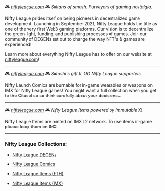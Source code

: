 🎮 _[niftyleague.com](https://niftyleague.com)_ 🎮
_Sultans of smash. Purveyors of gaming nostalgia._

Nifty League prides itself on being pioneers in decentralized game development. Launching in September 2021, Nifty League holds the title as one of the very first Web3 gaming platforms. Our vision is to decentralize the green-light, funding, and publishing processes of games. Join our community of DEGENs set out to change the way NFT's & games are experienced!

Learn more about everything Nifty League has to offer on our website at [niftyleague.com](https://niftyleague.com)!

---

🎮 _[niftyleague.com](https://niftyleague.com)_ 🎮
_Satoshi's gift to OG Nifty League supporters_

Nifty Launch Comics are burnable for in-game wearables or weapons on IMX for Nifty League games! You might want a full collection when you get to the Citadel so so think carefully about your decisions...

---

🎮 _[niftyleague.com](https://niftyleague.com)_ 🎮
_Nifty League Items powered by Immutable X!_

Nifty League Items are minted on IMX L2 network. To use items in-game please keep them on IMX!

---

### Nifty League Collections:

- [Nifty League DEGENs](https://opensea.io/collection/niftydegen)

- [Nifty League Comics](https://opensea.io/collection/nifty-league-comics)
- [Nifty League Items (ETH)](https://opensea.io/collection/nifty-league-items)
- [Nifty League Items (IMX)](https://market.immutable.com/collections/0xc21909b7e596000c01318668293a7dfb4b37a578)
